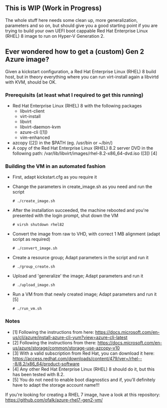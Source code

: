 ## This is WIP (Work in Progress)

The whole stuff here needs some clean up, more generalization, parameters and so on, but should give you a good starting
point if you are trying to build your own UEFI boot cappable Red Hat Enterprise Linux (RHEL) 8 image to run on
Hyper-V Generation 2.


## Ever wondered how to get a (custom) Gen 2 Azure image?

Given a kickstart configuration, a Red Hat Enterprise Linux (RHEL) 8 build host, but in theory everything
where you can run virt-install again a libvirtd with KVM, should be OK.

### Prerequisits (at least what I required to get this running)

* Red Hat Enterprise Linux (RHEL) 8 with the following packages
  * libvirt-client
  * virt-install
  * libvirt
  * libvirt-daemon-kvm
  * azure-cli ([1])
  * vim-enhanced
* azcopy ([2]) in the $PATH (eg. /usr/bin or ~/bin/)
* A copy of the Red Hat Enterprise Linux (RHEL) 8.2 server DVD in the following path:
  /var/lib/libvirt/images/rhel-8.2-x86_64-dvd.iso ([3]) [4]

### Building the VM in an automated fashion
* First, adapt kickstart.cfg as you require it
* Change the parameters in create_image.sh as you need and run the script

      # ./create_image.sh

* After the installation succeeded, the machine rebooted and you're presented with the login prompt, shut down the VM

      # virsh shutdown rhel82

* Convert the image from raw to VHD, with correct 1 MB alignment (adapt script as required)

      # ./convert_image.sh

* Create a resource group; Adapt parameters in the script and run it

      # ./group_create.sh

* Upload and 'generalize' the image; Adapt parameters and run it

      # ./upload_image.sh

* Run a VM from that newly created image; Adapt parameters and run it [5]

      # ./run_vm.sh

### Notes

* [1] Following the instructions from here:
  https://docs.microsoft.com/en-us/cli/azure/install-azure-cli-yum?view=azure-cli-latest
* [2] Following the instructions from there:
  https://docs.microsoft.com/en-us/azure/storage/common/storage-use-azcopy-v10
* [3] With a valid subscription from Red Hat, you can download it here:
  https://access.redhat.com/downloads/content/479/ver=/rhel---8/8.2/x86_64/product-software
* [4] Any other Red Hat Enterprise Linux (RHEL) 8 should do it, but this has been tested with 8.2.
* [5] You do not need to enable boot diagnostics and if, you'll definitely have to adapt the storage account name!!!

If you're looking for creating a RHEL 7 image, have a look at this repository:
https://github.com/ofalk/azure-rhel7-gen2-vm/
